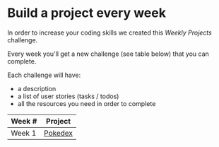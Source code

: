 # Build a project every week
In order to increase your coding skills we created this *Weekly Projects* challenge.

Every week you'll get a new challenge (see table below) that you can complete. 

Each challenge will have:
- a description
- a list of user stories (tasks / todos)
- all the resources you need in order to complete

| Week # | Project |
|--------|---------|
|Week 1|[Pokedex](/projects/Week%201%20-%20Pokedex.md)|
